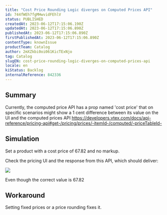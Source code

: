 ```yaml
---
title: "Cost Price Rounding Logic diverges on Computed Prices API"
id: 744fWEh7fgMHwvidFEhlV
status: PUBLISHED
createdAt: 2023-06-12T17:15:06.190Z
updatedAt: 2023-06-12T17:15:06.890Z
publishedAt: 2023-06-12T17:15:06.890Z
firstPublishedAt: 2023-06-12T17:15:06.890Z
contentType: knownIssue
productTeam: Catalog
author: 2mXZkbi0oi061KicTExNjo
tag: Catalog
slugEN: cost-price-rounding-logic-diverges-on-computed-prices-api
locale: en
kiStatus: Backlog
internalReference: 842336
---
```


## Summary


Currently, the computed price API has a prop named 'cost price' that on specific scenarios might show a 1 cent difference between its value on the UI and the computed prices API https://developers.vtex.com/docs/api-reference/pricing-api#get-/pricing/prices/-itemId-/computed/-priceTableId-


##

## Simulation


Set a product with a cost price of 67.82 and no markup.

Check the pricing UI and the response from this API, which should deliver:

 ![](https://vtexhelp.zendesk.com/attachments/token/r33X4C7mwiOwq9GkcB72ngCur/?name=image.png)

Even though the correct value is 67.82


##

## Workaround


Setting fixed prices or a price rounding fixes it.





